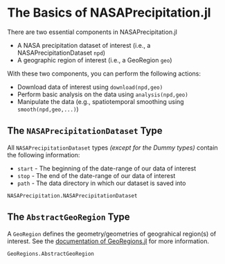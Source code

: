 # The Basics of NASAPrecipitation.jl

There are two essential components in NASAPrecipitation.jl

* A NASA precipitation dataset of interest (i.e., a NASAPrecipitationDataset `npd`)
* A geographic region of interest (i.e., a GeoRegion `geo`)

With these two components, you can perform the following actions:

* Download data of interest using `download(npd,geo)`
* Perform basic analysis on the data using `analysis(npd,geo)`
* Manipulate the data (e.g., spatiotemporal smoothing using `smooth(npd,geo,...)`)

## The `NASAPrecipitationDataset` Type

All `NASAPrecipitationDataset` types _(except for the Dummy types)_ contain the following information:
* `start` - The beginning of the date-range of our data of interest
* `stop` - The end of the date-range of our data of interest
* `path` - The data directory in which our dataset is saved into

```@docs
NASAPrecipitation.NASAPrecipitationDataset
```

## The `AbstractGeoRegion` Type

A `GeoRegion` defines the geometry/geometries of geograhical region(s) of interest. See the [documentation of GeoRegions.jl](https://georegionsecosystem.github.io/GeoRegions.jl/dev/georegions) for more information.

```@docs
GeoRegions.AbstractGeoRegion
```